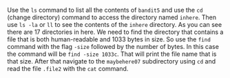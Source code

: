 Use the `ls` command to list all the contents of `bandit5` and use the `cd` (change directory) command to access the directory named `inhere`. Then use `ls -la` or `ll` to see the contents of the `inhere` directory. As you can see there are 17 directories in here. We need to find the directory that contains a file that is both human-readable and 1033 bytes in size. So use the `find` command with the flag `-size` followed by the number of bytes. In this case the command will be `find -size 1033c`. That will print the file name that is that size. After that navigate to the `maybehere07` subdirectory using `cd` and read the file `.file2` with the `cat` command.
